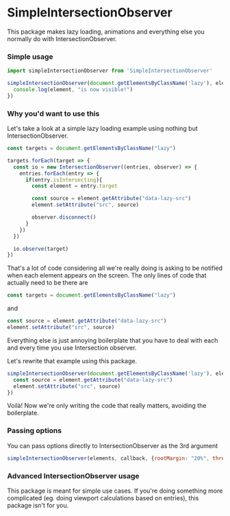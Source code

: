 # SimpleIntersectionObserver

This package makes lazy loading, animations and everything else you normally do with IntersectionObserver.

### Simple usage

```javascript
import simpleIntersectionObserver from 'SimpleIntersectionObserver'

simpleIntersectionObserver(document.getElementsByClassName('lazy'), element => {
  console.log(element, "is now visible!")
})
```

### Why you'd want to use this

Let's take a look at a simple lazy loading example using nothing but IntersectionObserver.

```javascript
const targets = document.getElementsByClassName("lazy")

targets.forEach(target => {
  const io = new IntersectionObserver((entries, observer) => {
    entries.forEach(entry => {
      if(entry.isIntersecting){
        const element = entry.target

        const source = element.getAttribute("data-lazy-src")
        element.setAttribute("src", source)

        observer.disconnect()
      }
    })
  })

  io.observe(target)
})
```

That's a lot of code considering all we're really doing is asking to be notified when each element appears on the screen.
The only lines of code that actually need to be there are

```javascript
const targets = document.getElementsByClassName("lazy")
```

and 

```javascript
const source = element.getAttribute("data-lazy-src")
element.setAttribute("src", source)
```

Everything else is just annoying boilerplate that you have to deal with each and every time you use Intersection observer.

Let's rewrite that example using this package.

```javascript
simpleIntersectionObserver(document.getElementsByClassName('lazy'), element => {
  const source = element.getAttribute("data-lazy-src")
  element.setAttribute("src", source)
})
```

Voilà! Now we're only writing the code that really matters, avoiding the boilerplate.

### Passing options
You can pass options directly to IntersectionObserver as the 3rd argument

```javascript
simpleIntersectionObserver(elements, callback, {rootMargin: "20%", threshold: .1})
```

### Advanced IntersectionObserver usage
This package is meant for simple use cases. If you're doing something more complicated (eg. doing viewport calculations based on entries), this package isn't for you.